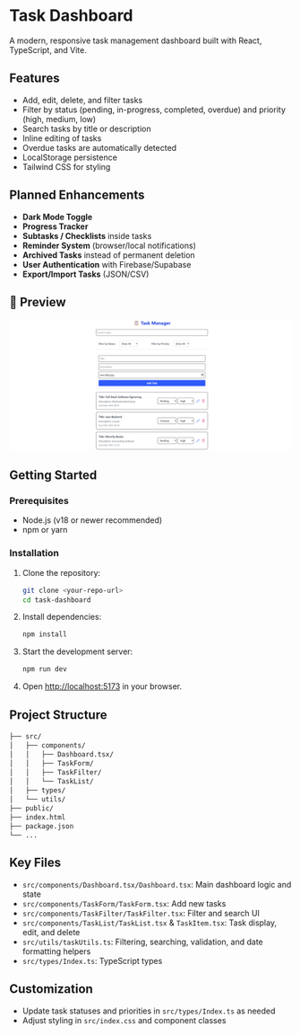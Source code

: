 # Task Dashboard

A modern, responsive task management dashboard built with React, TypeScript, and Vite.

## Features

- Add, edit, delete, and filter tasks
- Filter by status (pending, in-progress, completed, overdue) and priority (high, medium, low)
- Search tasks by title or description
- Inline editing of tasks
- Overdue tasks are automatically detected
- LocalStorage persistence
- Tailwind CSS for styling

## Planned Enhancements


-  **Dark Mode Toggle**
-  **Progress Tracker** 
- **Subtasks / Checklists** inside tasks
- **Reminder System** (browser/local notifications)
- **Archived Tasks** instead of permanent deletion
- **User Authentication** with Firebase/Supabase
- **Export/Import Tasks** (JSON/CSV)
## 📸 Preview

<img src="./src/assets/Screenshot 2025-06-24 232342.png" alt="Task Manager">

## Getting Started

### Prerequisites
- Node.js (v18 or newer recommended)
- npm or yarn

### Installation

1. Clone the repository:
   ```bash
   git clone <your-repo-url>
   cd task-dashboard
   ```
2. Install dependencies:
   ```bash
   npm install
   
   ```
3. Start the development server:
   ```bash
   npm run dev

   ```
4. Open [http://localhost:5173](http://localhost:5173) in your browser.

## Project Structure

```
├── src/
│   ├── components/
│   │   ├── Dashboard.tsx/
│   │   ├── TaskForm/
│   │   ├── TaskFilter/
│   │   └── TaskList/
│   ├── types/
│   └── utils/
├── public/
├── index.html
├── package.json
└── ...
```

## Key Files
- `src/components/Dashboard.tsx/Dashboard.tsx`: Main dashboard logic and state
- `src/components/TaskForm/TaskForm.tsx`: Add new tasks
- `src/components/TaskFilter/TaskFilter.tsx`: Filter and search UI
- `src/components/TaskList/TaskList.tsx` & `TaskItem.tsx`: Task display, edit, and delete
- `src/utils/taskUtils.ts`: Filtering, searching, validation, and date formatting helpers
- `src/types/Index.ts`: TypeScript types

## Customization
- Update task statuses and priorities in `src/types/Index.ts` as needed
- Adjust styling in `src/index.css` and component classes




